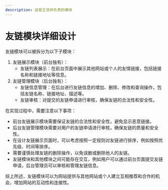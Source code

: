 ```yaml
---
description: 这是王浩仲负责的模块
---
```


# 友链模块详细设计

友链模块可以被拆分为以下子模块：

1. 友链展示模块（前台独有）：
   * 友链列表展示：在前台页面中展示其他网站或个人的友情链接，包括链接名称和链接地址等信息。
2. 友链管理模块（后台独有）：
   * 友链信息管理：在后台进行友链信息的增加、删除、修改和查询操作，包括友链名称、链接地址、描述等。
   * 友链审核：对提交的友链申请进行审核，确保友链的合法性和安全性。

在实现过程中，需要注意以下事项：

* 前台友链展示模块需要保证友链的合法性和安全性，避免显示恶意链接。
* 后台友链管理模块需要对用户的友链申请进行审核，确保友链的质量和安全性。
* 在设计友链展示页面时，可以考虑按照一定规则对友链进行排序，例如按照优先级、时间等排序。
* 需要谨慎处理友链的删除操作，以免误删或删除他人的友链。
* 友链模块和其他模块之间可能存在交互，例如用户可以通过前台页面提交友链申请，后台管理员可以审核和管理友链信息。

综上所述，友链模块可以为网站提供与其他网站或个人建立互相推荐和合作的机会，增加网站的互动性和连接性。
